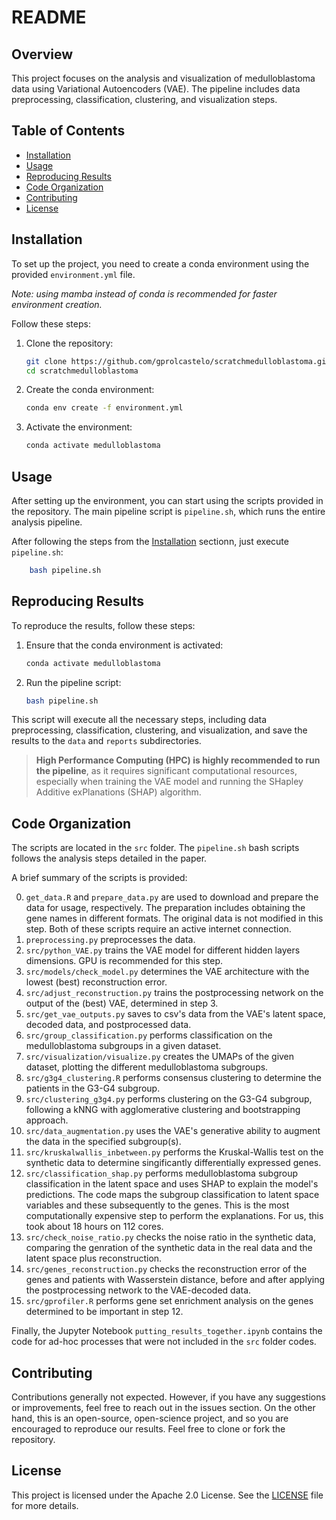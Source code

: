 # README

## Overview
This project focuses on the analysis and visualization of medulloblastoma data using Variational Autoencoders (VAE). The pipeline includes data preprocessing, classification, clustering, and visualization steps.

## Table of Contents
- [Installation](#installation)
- [Usage](#usage)
- [Reproducing Results](#reproducing-results)
- [Code Organization](#code-organization)
- [Contributing](#contributing)
- [License](#license)

## Installation
To set up the project, you need to create a conda environment using the provided `environment.yml` file. 

*Note: using mamba instead of conda is recommended for faster environment creation.*

Follow these steps:

1. Clone the repository:
    ```bash
    git clone https://github.com/gprolcastelo/scratchmedulloblastoma.git
    cd scratchmedulloblastoma
    ```

2. Create the conda environment:
    ```bash
    conda env create -f environment.yml
    ```

3. Activate the environment:
    ```bash
    conda activate medulloblastoma
    ```

## Usage
After setting up the environment, you can start using the scripts provided in the repository. The main pipeline script is `pipeline.sh`, which runs the entire analysis pipeline.

After following the steps from the [Installation](#installation) sectionn, just execute `pipeline.sh`:

```bash
    bash pipeline.sh
```

## Reproducing Results

To reproduce the results, follow these steps:

1. Ensure that the conda environment is activated:
    ```bash
    conda activate medulloblastoma
    ```

2. Run the pipeline script:
    ```bash
    bash pipeline.sh
    ```

This script will execute all the necessary steps, including data preprocessing, classification, clustering, and visualization, and save the results to the `data` and `reports` subdirectories.

> **High Performance Computing (HPC) is highly recommended to run the pipeline**, as it requires significant computational resources, especially when training the VAE model and running the SHapley Additive exPlanations (SHAP) algorithm.


## Code Organization

The scripts are located in the `src` folder. The `pipeline.sh` bash scripts follows the analysis steps detailed in the paper. 

A brief summary of the scripts is provided:

0. `get_data.R` and `prepare_data.py` are used to download and prepare the data for usage, respectively. The preparation includes obtaining the gene names in different formats. 
The original data is not modified in this step.
Both of these scripts require an active internet connection.
1. `preprocessing.py` preprocesses the data.
2. `src/python_VAE.py` trains the VAE model for different hidden layers dimensions. GPU is recommended for this step.
3. `src/models/check_model.py` determines the VAE architecture with the lowest (best) reconstruction error.
4. `src/adjust_reconstruction.py` trains the postprocessing network on the output of the (best) VAE, determined in step 3.
5. `src/get_vae_outputs.py` saves to csv's data from the VAE's latent space, decoded data, and postprocessed data.
6. `src/group_classification.py` performs classification on the medulloblastoma subgroups in a given dataset.
7. `src/visualization/visualize.py` creates the UMAPs of the given dataset, plotting the different medulloblastoma subgroups.
8. `src/g3g4_clustering.R` performs consensus clustering to determine the patients in the G3-G4 subgroup.
9. `src/clustering_g3g4.py` performs clustering on the G3-G4 subgroup, following a kNNG with agglomerative clustering and bootstrapping approach.
10. `src/data_augmentation.py` uses the VAE's generative ability to augment the data in the specified subgroup(s).
11. `src/kruskalwallis_inbetween.py` performs the Kruskal-Wallis test on the synthetic data to determine singificantly differentially expressed genes.
12. `src/classification_shap.py` performs medulloblastoma subgroup classification in the latent space and uses SHAP to explain the model's predictions. 
The code maps the subgroup classification to latent space variables and these subsequently to the genes.
This is the most computationally expensive step to perform the explanations.
For us, this took about 18 hours on 112 cores.
13. `src/check_noise_ratio.py` checks the noise ratio in the synthetic data, comparing the genration of the synthetic data in the real data and the latent space plus reconstruction.
14. `src/genes_reconstruction.py` checks the reconstruction error of the genes and patients with Wasserstein distance, before and after applying the postprocessing network to the VAE-decoded data.
15. `src/gprofiler.R` performs gene set enrichment analysis on the genes determined to be important in step 12.

Finally, the Jupyter Notebook `putting_results_together.ipynb` contains the code for ad-hoc processes that were not included in the `src` folder codes.


## Contributing
Contributions generally not expected. However, if you have any suggestions or improvements, feel free to reach out in the issues section. 
On the other hand, this is an open-source, open-science project, and so you are encouraged to reproduce our results.
Feel free to clone or fork the repository.

## License
This project is licensed under the Apache 2.0 License. See the [LICENSE](LICENSE) file for more details.
